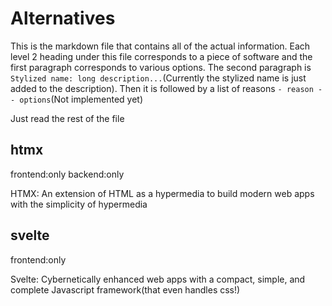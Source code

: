 # Alternatives
This is the markdown file that contains all of the actual information. Each level 2 heading under this file corresponds to a piece of software and the first paragraph corresponds to various options. The second paragraph is `Stylized name: long description...`(Currently the stylized name is just added to the description). Then it is followed by a list of reasons `- reason -- options`(Not implemented yet)

Just read the rest of the file

## htmx
frontend:only backend:only

HTMX: An extension of HTML as a hypermedia to build modern web apps with the simplicity of hypermedia

## svelte
frontend:only

Svelte: Cybernetically enhanced web apps with a compact, simple, and complete Javascript framework(that even handles css!)
